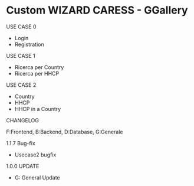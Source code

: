 # Custom WIZARD CARESS - GGallery



USE CASE 0
 - Login
 - Registration

USE CASE 1
 - Ricerca per Country
 - Ricerca per HHCP

USE CASE 2
 - Country
 - HHCP
 - HHCP in a Country

CHANGELOG 

F:Frontend, B:Backend, D:Database, G:Generale

1.1.7 Bug-fix
 - Usecase2 bugfix

1.0.0 UPDATE
 - G: General Update

